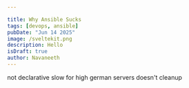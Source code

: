 ```yaml
---

title: Why Ansible Sucks
tags: [devops, ansible]
pubDate: "Jun 14 2025"
image: /sveltekit.png
description: Hello
isDraft: true
author: Navaneeth
---
```


not declarative
slow for high german servers
doesn't cleanup
